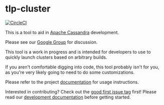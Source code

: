 # tlp-cluster

[![CircleCI](https://circleci.com/gh/thelastpickle/tlp-cluster.svg?style=svg)](https://circleci.com/gh/thelastpickle/tlp-cluster)

This is a tool to aid in [Apache Cassandra](https://cassandra.apache.org/) development.  

Please see our [Google Group](https://groups.google.com/d/forum/tlp-dev-tools) for discussion.

This tool is a work in progress and is intended for developers to use to quickly launch clusters based on arbitrary builds.

If you aren't comfortable digging into code, this tool probably isn't for you, as you're very likely going to need to do some customizations.

Please refer to the project [documentation](http://thelastpickle.com/tlp-cluster/) for usage instructions. 

Interested in contributing?  Check out the [good first issue tag](https://github.com/thelastpickle/tlp-cluster/issues?q=is%3Aissue+is%3Aopen+label%3A%22good+first+issue%22) first!  Please read our [development documentation](http://thelastpickle.com/tlp-cluster/development) before getting started.


